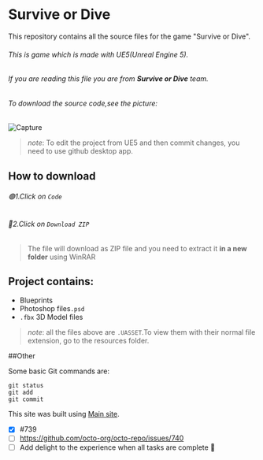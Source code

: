 # Survive or Dive
This repository contains all the source files for the game "Survive or Dive".

###### This is game which is made with UE5(Unreal Engine 5).

###### If you are reading this file you are from ***Survive or Dive*** team.

###### To download the source code,see the picture:

![Capture](https://user-images.githubusercontent.com/71063716/113410742-d2850600-93bc-11eb-8e34-48ac05af4e98.JPG)

> *note*: To edit the project from UE5 and then commit changes, you need to use github desktop app.

## How to download
###### 🟢1.Click on `Code`
###### 🔵2.Click on `Download ZIP`
> The file will download as ZIP file and you need to extract it **in a new folder** using WinRAR

## Project contains:

- Blueprints
- Photoshop files`.psd`
- `.fbx` 3D Model files
> *note*: all the files above are `.UASSET`.To view them with their normal file extension, go to the resources folder.

##Other

Some basic Git commands are:
```
git status
git add
git commit
```

This site was built using [Main site](http://thevirussite.epizy.com/).

- [x] #739
- [ ] https://github.com/octo-org/octo-repo/issues/740
- [ ] Add delight to the experience when all tasks are complete :tada:
